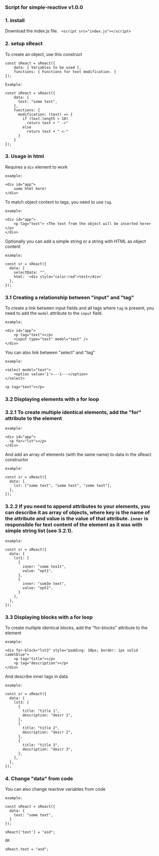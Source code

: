 ### Script for simple-reactive v1.0.0

### 1. install
Download the index.js file.
` <script src="index.js"></script>`

### 2. setup sReact
To create an object, use this construct
```
const sReact = sReact({
    data: { Variables to be used },
    functions: { Functions for text modification. }
});
```

`Example:`
```
const sReact = sReact({
    data: { 
      text: "some text",
    },
    functions: { 
      modification: (text) => {
        if (text.length > 10) 
          return text + " ->"
        else
          return text + " <-"
      }
    }
});
```

### 3. Usage in html
Requires a `div` element to work

`example:`
```
<div id="app">
    some html here!
</div>
```

To match object content to tags, you need to use `tag`.

`example:`
```
<div id="app">
    <p tag="text"> <The text from the object will be inserted here> </p>
</div>
```

Optionally you can add a simple string or a string with HTML as object content

`example:`
```
const sr = sReact({
  data: {
    selectData: "",
    html: `<div style="color:red">test</div>`
  },
});
```

### 3.1 Creating a relationship between "input" and "tag"
To create a link between input fields and all tags where `tag` is present, you need to add the `model` attribute to the `input` field. 

`example:`
```
<div id="app">
    <p tag="text"></p>
    <input type="text" model="text" />
</div>
```

You can also link between "select" and "tag"

`example:`
```
<select model="text">
    <option value='1'>---1---</option>
</select>

<p tag="text"></p>

```

### 3.2 Displaying elements with a for loop
### 3.2.1 To create multiple identical elements, add the "for" attribute to the element

`example:`
```
<div id="app">
  <p for="lst"></p>
</div>
```

And add an array of elements (with the same name) to data in the sReact constructor

`example:`
```
const sr = sReact({
  data: {
    lst: ["some text", "some text", "some text"],
  },
});

```

### 3.2.2 If you need to append attributes to your elements, you can describe it as array of objects, where key is the name of the attribute and value is the value of that attribute. `inner` is responsible for text content of the element as it was with simple string list (see 3.2.1).

`example:`
```
const sr = sReact({
  data: {
    lst1: [
      {
        inner: "some tex1t",
        value: "opt1",
      },
      {
        inner: "som3e text",
        value: "opt2",
      }
    ],
  },
});

```

### 3.3 Displaying blocks with a for loop
To create multiple identical blocks, add the "for-blocks" attribute to the element

`example:`
```
<div for-block="lst3" style="padding: 10px; border: 1px solid cadetblue">
    <p tag="title"></p>
    <p tag="description"></p>
</div>
```

And describe inner tags in data

`example:`
```
const sr = sReact({
  data: {
    lst3: [
      {
        title: "title 1",
        description: "descr 1",
      },
      {
        title: "title 2",
        description: "descr 2",
      },
      {
        title: "title 3",
        description: "descr 3",
      },
    ],
  },
});

```

### 4. Change "data" from code
You can also change reactive variables from code

`example:`
```
const sReact = sReact({
  data: { 
    text: "some text",
  }
});

sReact['text'] = "asd";

OR

sReact.text = "asd";
```
